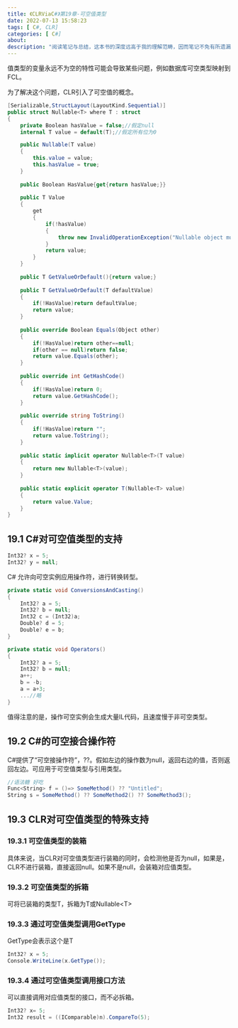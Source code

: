 ```yaml
---
title: 《CLRViaC#》第19章-可空值类型
date: 2022-07-13 15:58:23
tags: [ C#, CLR]
categories: [ C#]
about:
description: "阅读笔记与总结，这本书的深度远高于我的理解范畴，因而笔记不免有所遗漏，如果有缺漏之处请查看原书。"
---
```


值类型的变量永远不为空的特性可能会导致某些问题，例如数据库可空类型映射到FCL。

为了解决这个问题，CLR引入了可空值的概念。

``` csharp
[Serializable,StructLayout(LayoutKind.Sequential)]
public struct Nullable<T> where T : struct
{
    private Boolean hasValue = false;//假定null
    internal T value = default(T);//假定所有位为0

    public Nullable(T value)
	{
    	this.value = value;
        this.hasValue = true;
	}
    
    public Boolean HasValue{get{return hasValue;}}
    
    public T Value
    {
        get
        {
            if(!hasValue)
            {
                throw new InvalidOperationException("Nullable object must have a value.");
            }
            return value;
        }
    }
    
 	public T GetValueOrDefault(){return value;}
    
    public T GetValueOrDefault(T defaultValue)
    {
     	if(!HasValue)return defaultValue;
        return value;
    }
    
    public override Boolean Equals(Object other)
    {
        if(!HasValue)return other==null;
        if(other == null)return false;
        return value.Equals(other);
    }
    
    public override int GetHashCode()
    {
        if(!HasValue)return 0;
        return value.GetHashCode();
    }
    
    public override string ToString()
    {
        if(!HasValue)return "";
        return value.ToString();
    }
    
    public static implicit operator Nullable<T>(T value)
    {
        return new Nullable<T>(value);
    }
    
    public static explicit operator T(Nullable<T> value)
    {
        return value.Value;
    }
}
```

## 19.1 C#对可空值类型的支持

``` csharp
Int32? x = 5;
Int32? y = null;
```

C# 允许向可空实例应用操作符，进行转换转型。

``` csharp
private static void ConversionsAndCasting()
{
    Int32? a = 5;
    Int32? b = null;
    Int32 c = (Int32)a;
    Double? d = 5;
    Double? e = b;
}    

private static void Operators()
{
    Int32? a = 5;
    Int32? b = null;
    a++;
    b = -b;
    a = a+3;
    ...//略
}
```

值得注意的是，操作可空实例会生成大量IL代码，且速度慢于非可空类型。

## 19.2 C#的可空接合操作符

C#提供了“可空接操作符”，??。假如左边的操作数为null，返回右边的值，否则返回左边。可应用于可空值类型与引用类型。

``` csharp
//语法糖 好吃
Func<String> f = ()=> SomeMethod() ?? "Untitled";
String s = SomeMethod() ?? SomeMethod2() ?? SomeMethod3(); 
```

## 19.3 CLR对可空值类型的特殊支持

### 19.3.1 可空值类型的装箱

具体来说，当CLR对可空值类型进行装箱的同时，会检测他是否为null，如果是，CLR不进行装箱，直接返回null。如果不是null，会装箱对应值类型。

### 19.3.2 可空值类型的拆箱

可将已装箱的类型T，拆箱为T或Nullable\<T>

### 19.3.3 通过可空值类型调用GetType

GetType会表示这个是T

``` csharp
Int32? x = 5;
Console.WriteLine(x.GetType());
```

### 19.3.4 通过可空值类型调用接口方法

可以直接调用对应值类型的接口，而不必拆箱。

```csharp
Int32? x= 5;
Int32 result = ((IComparable)n).CompareTo(5);
```


